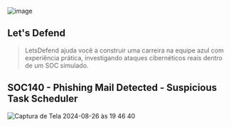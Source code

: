 ![image](https://github.com/user-attachments/assets/e1af8764-a40b-417f-b4e9-b523d8d0898b)

## Let's Defend
>LetsDefend ajuda você a construir uma carreira na equipe azul com experiência prática, investigando ataques cibernéticos reais dentro de um SOC simulado.

## SOC140 - Phishing Mail Detected - Suspicious Task Scheduler

![Captura de Tela 2024-08-26 às 19 46 40](https://github.com/user-attachments/assets/70c6c77a-70f4-45af-b36b-0b2905df350c)

